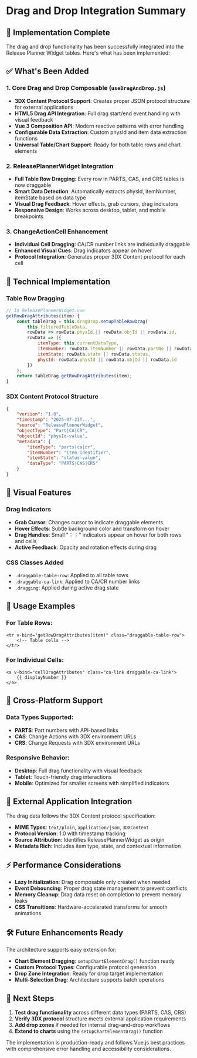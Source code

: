 # Drag and Drop Integration Summary

## 🎯 Implementation Complete

The drag and drop functionality has been successfully integrated into the Release Planner Widget tables. Here's what has been implemented:

## ✅ What's Been Added

### 1. **Core Drag and Drop Composable** (`useDragAndDrop.js`)
- **3DX Content Protocol Support**: Creates proper JSON protocol structure for external applications
- **HTML5 Drag API Integration**: Full drag start/end event handling with visual feedback
- **Vue 3 Composition API**: Modern reactive patterns with error handling
- **Configurable Data Extraction**: Custom physId and item data extraction functions
- **Universal Table/Chart Support**: Ready for both table rows and chart elements

### 2. **ReleasePlannerWidget Integration**
- **Full Table Row Dragging**: Every row in PARTS, CAS, and CRS tables is now draggable
- **Smart Data Detection**: Automatically extracts physId, itemNumber, itemState based on data type
- **Visual Drag Feedback**: Hover effects, grab cursors, drag indicators
- **Responsive Design**: Works across desktop, tablet, and mobile breakpoints

### 3. **ChangeActionCell Enhancement**
- **Individual Cell Dragging**: CA/CR number links are individually draggable
- **Enhanced Visual Cues**: Drag indicators appear on hover
- **Protocol Integration**: Generates proper 3DX Content protocol for each cell

## 🔧 Technical Implementation

### **Table Row Dragging**
```javascript
// In ReleasePlannerWidget.vue
getRowDragAttributes(item) {
    const tableDrag = this.dragDrop.setupTableRowDrag(
        this.filteredTableData,
        rowData => rowData.physId || rowData.objId || rowData.id,
        rowData => ({
            itemType: this.currentDataType,
            itemNumber: rowData.itemNumber || rowData.partNo || rowData.caNumber,
            itemState: rowData.state || rowData.status,
            physId: rowData.physId || rowData.objId || rowData.id
        })
    );
    return tableDrag.getRowDragAttributes(item);
}
```

### **3DX Content Protocol Structure**
```json
{
    "version": "1.0",
    "timestamp": "2025-07-21T...",
    "source": "ReleasePlannerWidget",
    "objectType": "Part|CA|CR",
    "objectId": "physId-value",
    "metadata": {
        "itemType": "parts|ca|cr",
        "itemNumber": "item-identifier",
        "itemState": "status-value",
        "dataType": "PARTS|CAS|CRS"
    }
}
```

## 🎨 Visual Features

### **Drag Indicators**
- **Grab Cursor**: Changes cursor to indicate draggable elements
- **Hover Effects**: Subtle background color and transform on hover
- **Drag Handles**: Small "⋮⋮" indicators appear on hover for both rows and cells
- **Active Feedback**: Opacity and rotation effects during drag

### **CSS Classes Added**
- `.draggable-table-row`: Applied to all table rows
- `.draggable-ca-link`: Applied to CA/CR number links
- `.dragging`: Applied during active drag state

## 🚀 Usage Examples

### **For Table Rows:**
```vue
<tr v-bind="getRowDragAttributes(item)" class="draggable-table-row">
    <!-- Table cells -->
</tr>
```

### **For Individual Cells:**
```vue
<a v-bind="cellDragAttributes" class="ca-link draggable-ca-link">
    {{ displayNumber }}
</a>
```

## 📱 Cross-Platform Support

### **Data Types Supported:**
- **PARTS**: Part numbers with API-based links
- **CAS**: Change Actions with 3DX environment URLs  
- **CRS**: Change Requests with 3DX environment URLs

### **Responsive Behavior:**
- **Desktop**: Full drag functionality with visual feedback
- **Tablet**: Touch-friendly drag interactions
- **Mobile**: Optimized for smaller screens with simplified indicators

## 🔮 External Application Integration

The drag data follows the 3DX Content protocol specification:
- **MIME Types**: `text/plain`, `application/json`, `3DXContent`
- **Protocol Version**: 1.0 with timestamp tracking
- **Source Attribution**: Identifies ReleasePlannerWidget as origin
- **Metadata Rich**: Includes item type, state, and contextual information

## ⚡ Performance Considerations

- **Lazy Initialization**: Drag composable only created when needed
- **Event Debouncing**: Proper drag state management to prevent conflicts  
- **Memory Cleanup**: Drag data reset on completion to prevent memory leaks
- **CSS Transitions**: Hardware-accelerated transforms for smooth animations

## 🛠️ Future Enhancements Ready

The architecture supports easy extension for:
- **Chart Element Dragging**: `setupChartElementDrag()` function ready
- **Custom Protocol Types**: Configurable protocol generation
- **Drop Zone Integration**: Ready for drop target implementation
- **Multi-Selection Drag**: Architecture supports batch operations

## 🎯 Next Steps

1. **Test drag functionality** across different data types (PARTS, CAS, CRS)
2. **Verify 3DX protocol** structure meets external application requirements  
3. **Add drop zones** if needed for internal drag-and-drop workflows
4. **Extend to charts** using the `setupChartElementDrag()` function

The implementation is production-ready and follows Vue.js best practices with comprehensive error handling and accessibility considerations.

